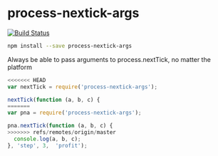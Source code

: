 process-nextick-args
=====

[![Build Status](https://travis-ci.org/calvinmetcalf/process-nextick-args.svg?branch=master)](https://travis-ci.org/calvinmetcalf/process-nextick-args)

```bash
npm install --save process-nextick-args
```

Always be able to pass arguments to process.nextTick, no matter the platform

```js
<<<<<<< HEAD
var nextTick = require('process-nextick-args');

nextTick(function (a, b, c) {
=======
var pna = require('process-nextick-args');

pna.nextTick(function (a, b, c) {
>>>>>>> refs/remotes/origin/master
  console.log(a, b, c);
}, 'step', 3,  'profit');
```
